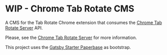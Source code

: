 # WIP - Chrome Tab Rotate CMS

A CMS for the Tab Rotate Chrome extension that consumes the [Chrome Tab Rotate Server][chrome-tab-rotate-server] API.

Please, see the [Chrome Tab Rotate Server][chrome-tab-rotate-server] for more information.

This project uses the [Gatsby Starter Paperbase][gastby-paperbase-theme] as bootstrap.

[chrome-tab-rotate-server]: https://github.com/timoa/chrome-tab-rotate-server
[gastby-paperbase-theme]: https://www.gatsbyjs.org/starters/willcode4food/gatsby-starter-paperbase/
